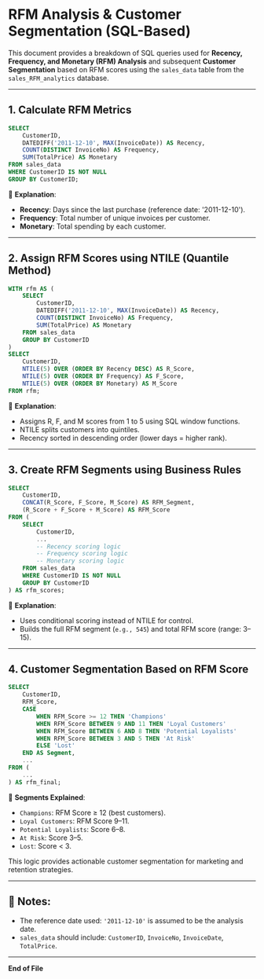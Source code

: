 
# RFM Analysis & Customer Segmentation (SQL-Based)

This document provides a breakdown of SQL queries used for **Recency, Frequency, and Monetary (RFM) Analysis** and subsequent **Customer Segmentation** based on RFM scores using the `sales_data` table from the `sales_RFM_analytics` database.

---

## 1. Calculate RFM Metrics

```sql
SELECT
    CustomerID,
    DATEDIFF('2011-12-10', MAX(InvoiceDate)) AS Recency,
    COUNT(DISTINCT InvoiceNo) AS Frequency,
    SUM(TotalPrice) AS Monetary
FROM sales_data
WHERE CustomerID IS NOT NULL
GROUP BY CustomerID;
```

📌 **Explanation**:
- **Recency**: Days since the last purchase (reference date: '2011-12-10').
- **Frequency**: Total number of unique invoices per customer.
- **Monetary**: Total spending by each customer.

---

## 2. Assign RFM Scores using NTILE (Quantile Method)

```sql
WITH rfm AS (
    SELECT
        CustomerID,
        DATEDIFF('2011-12-10', MAX(InvoiceDate)) AS Recency,
        COUNT(DISTINCT InvoiceNo) AS Frequency,
        SUM(TotalPrice) AS Monetary
    FROM sales_data
    GROUP BY CustomerID
)
SELECT
    CustomerID,
    NTILE(5) OVER (ORDER BY Recency DESC) AS R_Score,
    NTILE(5) OVER (ORDER BY Frequency) AS F_Score,
    NTILE(5) OVER (ORDER BY Monetary) AS M_Score
FROM rfm;
```

📌 **Explanation**:
- Assigns R, F, and M scores from 1 to 5 using SQL window functions.
- NTILE splits customers into quintiles.
- Recency sorted in descending order (lower days = higher rank).

---

## 3. Create RFM Segments using Business Rules

```sql
SELECT
    CustomerID,
    CONCAT(R_Score, F_Score, M_Score) AS RFM_Segment,
    (R_Score + F_Score + M_Score) AS RFM_Score
FROM (
    SELECT
        CustomerID,
        ...
        -- Recency scoring logic
        -- Frequency scoring logic
        -- Monetary scoring logic
    FROM sales_data
    WHERE CustomerID IS NOT NULL
    GROUP BY CustomerID
) AS rfm_scores;
```

📌 **Explanation**:
- Uses conditional scoring instead of NTILE for control.
- Builds the full RFM segment (`e.g., 545`) and total RFM score (range: 3–15).

---

## 4. Customer Segmentation Based on RFM Score

```sql
SELECT
    CustomerID,
    RFM_Score,
    CASE
        WHEN RFM_Score >= 12 THEN 'Champions'
        WHEN RFM_Score BETWEEN 9 AND 11 THEN 'Loyal Customers'
        WHEN RFM_Score BETWEEN 6 AND 8 THEN 'Potential Loyalists'
        WHEN RFM_Score BETWEEN 3 AND 5 THEN 'At Risk'
        ELSE 'Lost'
    END AS Segment,
    ...
FROM (
    ...
) AS rfm_final;
```

📌 **Segments Explained**:
- `Champions`: RFM Score ≥ 12 (best customers).
- `Loyal Customers`: RFM Score 9–11.
- `Potential Loyalists`: Score 6–8.
- `At Risk`: Score 3–5.
- `Lost`: Score < 3.

This logic provides actionable customer segmentation for marketing and retention strategies.

---

## 📌 Notes:
- The reference date used: `'2011-12-10'` is assumed to be the analysis date.
- `sales_data` should include: `CustomerID`, `InvoiceNo`, `InvoiceDate`, `TotalPrice`.

---

**End of File**
